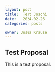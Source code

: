```yaml
---
layout: post
title:  Test Joschi
date:   2024-02-26 
categories: posts

owner: Josua Krause
---
```


## Test Proposal

This is a test proposal.
